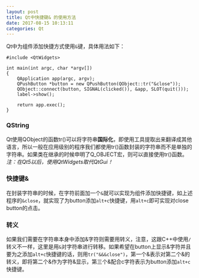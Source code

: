 ```yaml
---
layout: post
title: Qt中快捷键& 的使用方法
date: 2017-08-15 10:13:11
categories: Qt
---
```


Qt中为组件添加快捷方式使用`&`键，具体用法如下：
```
#include <QtWidgets>

int main(int argc, char *argv[])
{
	QApplication app(argc, argv);
	QPushButton *button = new QPushButton(QObject::tr("&close"));
	QObject::connect(button, SIGNAL(clicked()), &app, SLOT(quit()));
	label->show();
	
	return app.exec();
}
```
### QString
Qt使用QObject的函数tr()可以将字符串**国际化**，即使用工具提取出来翻译成其他语言，所以一般在应用级别的程序我们都使用tr()函数封装的字符串而不是单独的字符串。如果类在继承的时候申明了Q_OBJECT宏，则可以直接使用tr()函数。*注：在Qt5以后，使用QtWidgets取代QtGui！*
### 快捷键&
在封装字符串的时候，在字符前面加一个`&`就可以实现为组件添加快捷键，如上述程序的`&close`，就实现了为button添加`alt+c`快捷键，用`alt+c`即可实现对close button的点击。
### 转义
如果我们需要在字符串本身中添加&字符则需要用转义，注意，这跟C++中使用`/`转义不一样，这里是用`&`对字符串进行转移。如果希望在button上显示&字符并且要为之添加`alt+c`快捷键的话，则用`tr("&&&close")`，第一个&表示对第二个&的转义，即将第二个&作为字符&显示，第三个&配合c字符表示为button添加`alt+c`快捷键。